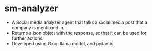 # sm-analyzer
- A Social media analyzer agent that talks a social media post that a company is mentioned in.
- Returns a json object with the response, so that it can be used for further actions.
- Developed using Groq, llama model, and pydantic.